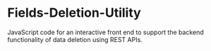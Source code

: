 # Fields-Deletion-Utility
JavaScript code for an interactive front end to support the backend functionality of data deletion using REST APIs.
